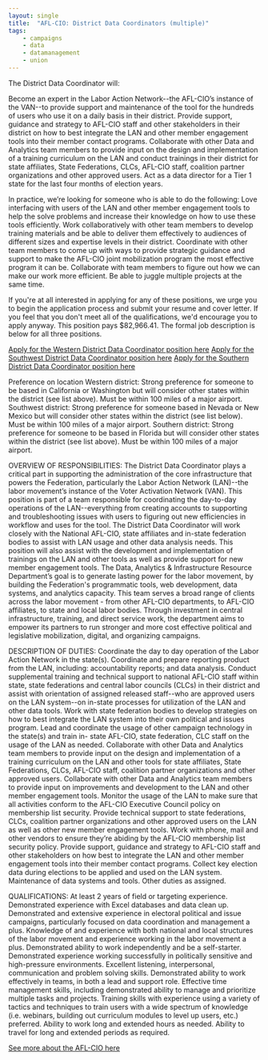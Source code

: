 ```yaml
---
layout: single
title:  "AFL-CIO: District Data Coordinators (multiple)"
tags: 
    - campaigns
    - data
    - datamanagement
    - union
---
```


The District Data Coordinator will:

Become an expert in the Labor Action Network--the AFL-CIO’s instance of the VAN--to provide support and maintenance of the tool for the hundreds of users who use it on a daily basis in their district.
Provide support, guidance and strategy to AFL-CIO staff and other stakeholders in their district on how to best integrate the LAN and other member engagement tools into their member contact programs.
Collaborate with other Data and Analytics team members to provide input on the design and implementation of a training curriculum on the LAN and conduct trainings in their district for state affiliates, State Federations, CLCs, AFL-CIO staff, coalition partner organizations and other approved users.
Act as a data director for a Tier 1 state for the last four months of election years.

In practice, we’re looking for someone who is able to do the following:
Love interfacing with users of the LAN and other member engagement tools to help the solve problems and increase their knowledge on how to use these tools efficiently.
Work collaboratively with other team members to develop training materials and be able to deliver them effectively to audiences of different sizes and expertise levels in their district.
Coordinate with other team members to come up with ways to provide strategic guidance and support to make the AFL-CIO joint mobilization program the most effective program it can be.
Collaborate with team members to figure out how we can make our work more efficient.
Be able to juggle multiple projects at the same time.

If you're at all interested in applying for any of these positions, we urge you to begin the application process and submit your resume and cover letter. If you feel that you don't meet all of the qualifications, we'd encourage you to apply anyway.
This position pays $82,966.41. The formal job description is below for all three positions.

[Apply for the Western District Data Coordinator position here](http://aflcio.hirecentric.com/jobs/135249.html) 
[Apply for the Southwest District Data Coordinator position here](http://aflcio.hirecentric.com/jobs/135252.html) 
[Apply for the Southern District Data Coordinator position here](http://aflcio.hirecentric.com/jobs/135244.html)

Preference on location
Western district: Strong preference for someone to be based in California or Washington but will consider other states within the district (see list above). Must be within 100 miles of a major airport.
Southwest district: Strong preference for someone based in Nevada or New Mexico but will consider other states within the district (see list below). Must be within 100 miles of a major airport.
Southern district: Strong preference for someone to be based in Florida but will consider other states within the district (see list above). Must be within 100 miles of a major airport.

OVERVIEW OF RESPONSIBILITIES:
The District Data Coordinator plays a critical part in supporting the administration of the core infrastructure that powers the Federation, particularly the Labor Action Network (LAN)--the labor movement’s instance of the Voter Activation Network (VAN). This position is part of a team responsible for coordinating the day-to-day operations of the LAN--everything from creating accounts to supporting and troubleshooting issues with users to figuring out new efficiencies in workflow and uses for the tool. The District Data Coordinator will work closely with the National AFL-CIO, state affiliates and in-state federation bodies to assist with LAN usage and other data analysis needs. This position will also assist with the development and implementation of trainings on the LAN and other tools as well as provide support for new member engagement tools.
The Data, Analytics & Infrastructure Resource Department’s goal is to generate lasting power for the labor movement, by building the Federation's programmatic tools, web development, data systems, and analytics capacity. This team serves a broad range of clients across the labor movement - from other AFL-CIO departments, to AFL-CIO affiliates, to state and local labor bodies. Through investment in central infrastructure, training, and direct service work, the department aims to empower its partners to run stronger and more cost effective political and legislative mobilization, digital, and organizing campaigns.

DESCRIPTION OF DUTIES:
Coordinate the day to day operation of the Labor Action Network in the state(s).
Coordinate and prepare reporting product from the LAN, including: accountability reports; and data analysis.
Conduct supplemental training and technical support to national AFL-CIO staff within state, state federations and central labor councils (CLCs) in their district and assist with orientation of assigned released staff--who are approved users on the LAN system--on in-state processes for utilization of the LAN and other data tools.
Work with state federation bodies to develop strategies on how to best integrate the LAN system into their own political and issues program.
Lead and coordinate the usage of other campaign technology in the state(s) and train in- state AFL-CIO, state federation, CLC staff on the usage of the LAN as needed.
Collaborate with other Data and Analytics team members to provide input on the design and implementation of a training curriculum on the LAN and other tools for state affiliates, State Federations, CLCs, AFL-CIO staff, coalition partner organizations and other approved users.
Collaborate with other Data and Analytics team members to provide input on improvements and development to the LAN and other member engagement tools.
Monitor the usage of the LAN to make sure that all activities conform to the AFL-CIO Executive Council policy on membership list security.
Provide technical support to state federations, CLCs, coalition partner organizations and other approved users on the LAN as well as other new member engagement tools.
Work with phone, mail and other vendors to ensure they’re abiding by the AFL-CIO membership list security policy.
Provide support, guidance and strategy to AFL-CIO staff and other stakeholders on how best to integrate the LAN and other member engagement tools into their member contact programs. 
Collect key election data during elections to be applied and used on the LAN system.
Maintenance of data systems and tools.
Other duties as assigned.

QUALIFICATIONS:
At least 2 years of field or targeting experience.
Demonstrated experience with Excel databases and data clean up.
Demonstrated and extensive experience in electoral political and issue campaigns, particularly focused on data coordination and management a plus.
Knowledge of and experience with both national and local structures of the labor movement and experience working in the labor movement a plus.
Demonstrated ability to work independently and be a self-starter.
Demonstrated experience working successfully in politically sensitive and high-pressure environments.
Excellent listening, interpersonal, communication and problem solving skills.
Demonstrated ability to work effectively in teams, in both a lead and support role.
Effective time management skills, including demonstrated ability to manage and prioritize multiple tasks and projects.
Training skills with experience using a variety of tactics and techniques to train users with a wide spectrum of knowledge (i.e. webinars, building out curriculum modules to level up users, etc.) preferred.
Ability to work long and extended hours as needed.
Ability to travel for long and extended periods as required.

[See more about the AFL-CIO here](https://aflcio.org/)
